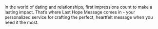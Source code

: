 In the world of dating and relationships, first impressions count to make a lasting impact. That’s where Last Hope Message comes in - your personalized service for crafting the perfect, heartfelt message when you need it the most.
